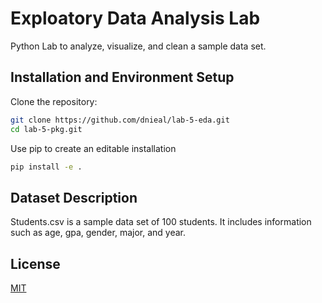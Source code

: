 # Exploatory Data Analysis Lab

Python Lab to analyze, visualize, and clean a sample data set.  

## Installation and Environment Setup

Clone the repository: 

```bash
git clone https://github.com/dnieal/lab-5-eda.git
cd lab-5-pkg.git
```

Use pip to create an editable installation

```bash
pip install -e .
```

## Dataset Description

Students.csv is a sample data set of 100 students. It includes information such as age, gpa, gender, major, and year. 

## License

[MIT](https://choosealicense.com/licenses/mit/)